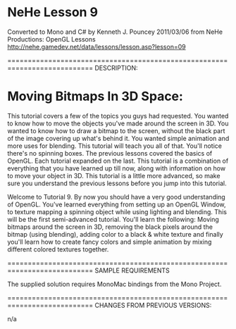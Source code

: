 NeHe Lesson 9
=============

Converted to Mono and C# by Kenneth J. Pouncey 2011/03/06 
from NeHe Productions: OpenGL Lessons
http://nehe.gamedev.net/data/lessons/lesson.asp?lesson=09

===========================================================================
DESCRIPTION:

Moving Bitmaps In 3D Space:
===========================

This tutorial covers a few of the topics you guys had requested. You wanted 
to know how to move the objects you've made around the screen in 3D. You 
wanted to know how to draw a bitmap to the screen, without the black part of 
the image covering up what's behind it. You wanted simple animation and more 
uses for blending. This tutorial will teach you all of that. You'll notice 
there's no spinning boxes. The previous lessons covered the basics of OpenGL. 
Each tutorial expanded on the last. This tutorial is a combination of 
everything that you have learned up till now, along with information on how 
to move your object in 3D. This tutorial is a little more advanced, so make 
sure you understand the previous lessons before you jump into this tutorial. 

Welcome to Tutorial 9. By now you should have a very good understanding of 
OpenGL. You've learned everything from setting up an OpenGL Window, to 
texture mapping a spinning object while using lighting and blending. This 
will be the first semi-advanced tutorial. You'll learn the following: Moving 
bitmaps around the screen in 3D, removing the black pixels around the bitmap 
(using blending), adding color to a black & white texture and finally you'll 
learn how to create fancy colors and simple animation by mixing different 
colored textures together. 

===========================================================================
SAMPLE REQUIREMENTS

The supplied solution requires MonoMac bindings from the Mono Project.

===========================================================================
CHANGES FROM PREVIOUS VERSIONS:

n/a

